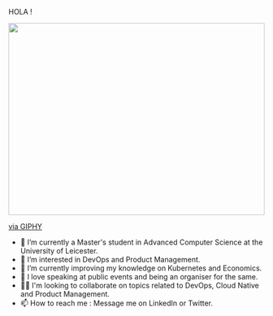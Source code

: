                                                                                                             
HOLA !
<div style="width:100%;height:0;padding-bottom:75%;position:relative;">
  <img src="https://giphy.com/embed/5k5vZwRFZR5aZeniqb" width="100%" height="100%" style="position:absolute" frameBorder="0" class="giphy-embed" allowFullScreen>
</div>
<p><a href="https://giphy.com/gifs/content-jasper-ai-5k5vZwRFZR5aZeniqb">via GIPHY</a></p>

- 👋 I’m currently a Master's student in Advanced Computer Science at the University of Leicester.
- 👀 I’m interested in DevOps and Product Management.
- 🌱 I’m currently improving my knowledge on Kubernetes and Economics.
- 💞️ I love speaking at public events and being an organiser for the same.
- 🤝🏻 I'm looking to collaborate on topics related to DevOps, Cloud Native and Product Management.
- 📫 How to reach me : Message me on LinkedIn or Twitter.

<!---
saranyanambiarr/saranyanambiarr is a ✨ special ✨ repository because its `README.md` (this file) appears on your GitHub profile.
You can click the Preview link to take a look at your changes.
--->
